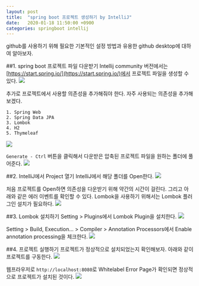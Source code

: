 ```yaml
---
layout: post
title:  "spring boot 프로젝트 생성하기 by IntelliJ"
date:   2020-01-18 11:50:00 +0900
categories: springboot intellij
---
```

github를 사용하기 위해 필요한 기본적인 설정 방법과 유용한 github desktop에 대하여 알아보자.

##1. spring boot 프로젝트 파일 다운받기
Intellij community 버전에서는 [https://start.spring.io/](https://start.spring.io/)에서 프로젝트 파일을 생성할 수 있다.
![](https://raw.githubusercontent.com/geeshow/geeshow.github.io/master/images/2020-01-18_001.png)

추가로 프로젝트에서 사용할 의존성을 추가해줘야 한다.
자주 사용되는 의존성을 추가해보겠다.
```
1. Spring Web
2. Spring Data JPA
3. Lombok
4. H2
5. Thymeleaf
```
![](https://raw.githubusercontent.com/geeshow/geeshow.github.io/master/images/2020-01-18_002.png)

`Generate - Ctrl` 버튼을 클릭해서 다운받은 압축된 프로젝트 파일을 원하는 폴더에 풀어준다.
![](https://raw.githubusercontent.com/geeshow/geeshow.github.io/master/images/2020-01-18_003.png)

##2. IntelliJ에서 Project 열기
IntelliJ에서 해당 폴더를 Open한다.
![](https://raw.githubusercontent.com/geeshow/geeshow.github.io/master/images/2020-01-18_004.png)

처음 프로젝트를 Open하면 의존성을 다운받기 위해 약간의 시간이 걸린다. 그리고 아래와 같은 에러 이벤트를 확인할 수 있다.
Lombok을 사용하기 위해서는 Lombok 플러그인 설치가 필요하다.
![](https://raw.githubusercontent.com/geeshow/geeshow.github.io/master/images/2020-01-18_005.png)

##3. Lombok 설치하기
Setting > Plugins에서 Lombok Plugin을 설치한다.
![](https://raw.githubusercontent.com/geeshow/geeshow.github.io/master/images/2020-01-18_015.png)

Setting > Build, Execution... > Compiler > Annotation Processors에서 Enable annotation processing을 체크한다.
![](https://raw.githubusercontent.com/geeshow/geeshow.github.io/master/images/2020-01-18_006.png)

##4. 프로젝트 실행하기
프로젝트가 정상적으로 설치되었는지 확인해보자.
아래와 같이 프로젝트를 구동한다.
![](https://raw.githubusercontent.com/geeshow/geeshow.github.io/master/images/2020-01-18_007.png)

웹프라우저로 `http://localhost:8080`로 Whitelabel Error Page가 확인되면 정상적으로 프로젝트가 설치된 것이다.
![](https://raw.githubusercontent.com/geeshow/geeshow.github.io/master/images/2020-01-18_008.png)





